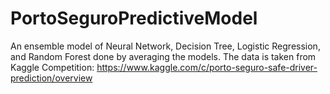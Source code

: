 # PortoSeguroPredictiveModel
An ensemble model of Neural Network, Decision Tree, Logistic Regression, and Random Forest done by averaging the models. 
The data is taken from Kaggle Competition: https://www.kaggle.com/c/porto-seguro-safe-driver-prediction/overview
